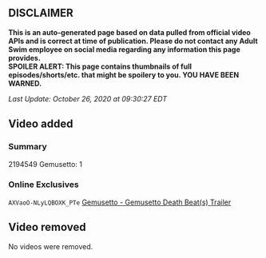 ## DISCLAIMER
**This is an auto-generated page based on data pulled from official video APIs and is correct at time of publication. Please do not contact any Adult Swim employee on social media regarding any information this page provides.**  
**SPOILER ALERT: This page contains thumbnails of full episodes/shorts/etc. that might be spoilery to you. YOU HAVE BEEN WARNED.**  

_Last Update: October 26, 2020 at 09:30:27 EDT_
## Video added
### Summary
2194549 Gemusetto: 1  
### Online Exclusives
`AXVaoO-NLyLQBOXK_PTe` [Gemusetto - Gemusetto Death Beat(s) Trailer](https://www.adultswim.com/videos/gemusetto/gemusetto-death-beat-s-trailer)  
## Video removed
No videos were removed.  
